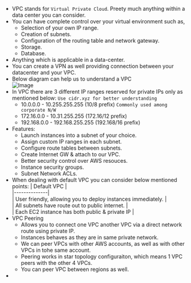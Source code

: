 * VPC stands for `Virtual Private Cloud`. Preety much anything within a data center you can consider.
* You can have complete control over your virtual environment such as,  
  * Selection of your own IP range.
  * Creation of subnets.
  * Configuration of the routing table and network gateway.
  * Storage.
  * Database.
* Anything which is applicable in a data-center.  
* You can create a VPN as well providing connection between your datacenter and your VPC.  
* Below diagram can help us to understand a VPC  
  ![Image](https://docs.aws.amazon.com/vpc/latest/userguide/images/case-3.png)
* In VPC there are 3 different IP ranges reserved for private IPs only as mentioned below: `Use cidr.xyz for better understanding`  
  * 10.0.0.0 - 10.255.255.255 (10/8 prefix) `Commonly used among corporate N/W`  
  * 172.16.0.0 - 10.31.255.255 (172.16/12 prefix)  
  * 192.168.0.0 - 192.168.255.255 (192.168/16 prefix)  
* Features:  
  * Launch instances into a subnet of your choice.  
  * Assign custom IP ranges in each subnet.  
  * Configure route tables between subnets.  
  * Create Internet GW & attach to our VPC.
  * Better security control over AWS resouces.  
  * Instance security groups.  
  * Subnet Network ACLs.  
* When dealing with default VPC you can consider below mentioned points: 
  | Default VPC  |  
  |--------------|  
  | User friendly, allowing you to deploy instances immediately.  |  
  | All subnets have route out to public internet.  |  
  | Each EC2 instance has both public & private IP  |  
* VPC Peering 
  * Allows you to connect one VPC another VPC via a direct network route using private IP.  
  * Instances behaves as they are in same private network.  
  * We can peer VPCs with other AWS accounts, as well as with other VPCs in tohe same account.  
  * Peering works in star topology configuraiton, which means 1 VPC peers with the other 4 VPCs.  
  * You can peer VPC between regions as well.
* 
